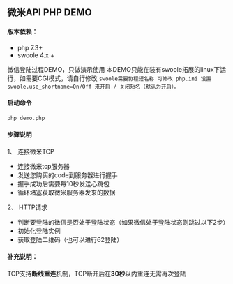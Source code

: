 微米API PHP DEMO
-----

#### 版本依赖：
* php 7.3+
* swoole 4.x +
  
 微信登陆过程DEMO，只做演示使用
 本DEMO只能在装有swoole拓展的linux下运行，如需要CGI模式，请自行修改
 ``` swoole需要协程短名称 可修改 php.ini 设置 swoole.use_shortname=On/Off 来开启 / 关闭短名（默认为开启）。 ```

#### 启动命令
```php  
php demo.php
```

 #### 步骤说明
 1、 连接微米TCP
 * 连接微米tcp服务器
 * 发送您购买的code到服务器进行握手
 * 握手成功后需要每10秒发送心跳包
 * 循环堵塞获取微米服务器发来的数据
  
2、 HTTP请求 
 * 判断要登陆的微信是否处于登陆状态（如果微信处于登陆状态则跳过以下2步）
 * 初始化登陆实例
 * 获取登陆二维码（也可以进行62登陆）

#### 补充说明：
 TCP支持**断线重连**机制，TCP断开后在**30秒**以内重连无需再次登陆